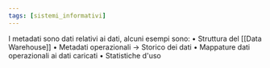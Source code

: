 ```yaml
---
tags: [sistemi_informativi]
---
```

I metadati sono dati relativi ai dati, alcuni esempi sono:
	• Struttura del [[Data Warehouse]]
	• Metadati operazionali -> Storico dei dati
	• Mappature dati operazionali ai dati caricati
	• Statistiche d'uso 